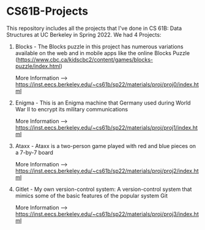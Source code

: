 # CS61B-Projects
This repository includes all the projects that I've done in CS 61B: Data Structures at UC Berkeley in Spring 2022. We had 4 Projects:

1. Blocks - The Blocks puzzle in this project has numerous variations available on the web and in mobile apps like the online Blocks Puzzle (https://www.cbc.ca/kidscbc2/content/games/blocks-puzzle/index.html) 

    More Information --> https://inst.eecs.berkeley.edu/~cs61b/sp22/materials/proj/proj0/index.html

2. Enigma - This is an Enigma machine that Germany used during World War II to encrypt its military communications 

    More Information --> https://inst.eecs.berkeley.edu/~cs61b/sp22/materials/proj/proj1/index.html

3. Ataxx - Ataxx is a two-person game played with red and blue pieces on a 7-by-7 board 

    More Information --> https://inst.eecs.berkeley.edu/~cs61b/sp22/materials/proj/proj2/index.html

4. Gitlet - My own version-control system: A version-control system that mimics some of the basic features of the popular system Git 

    More Information -->  https://inst.eecs.berkeley.edu/~cs61b/sp22/materials/proj/proj3/index.html
